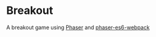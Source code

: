 # Breakout

A breakout game using [Phaser](https://phaser.io/) and [phaser-es6-webpack](https://github.com/lean/phaser-es6-webpack)